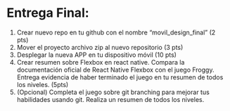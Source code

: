 # Entrega Final:
1.	Crear nuevo repo en tu github con el nombre “movil_design_final” (2 pts)
2.	Mover el proyecto archivo zip al nuevo repositorio (3 pts)
3.	Desplegar la nueva APP en tu dispositivo móvil (10 pts)
4.	Crear resumen sobre Flexbox en react native. Compara la documentación oficial de React Native Flexbox con el juego Froggy. Entrega evidencia de haber terminado el juego en tu resumen de todos los niveles. (5pts)
5.	(Opcional) Completa el juego sobre git branching para mejorar tus habilidades usando git. Realiza un resumen de todos los niveles.
